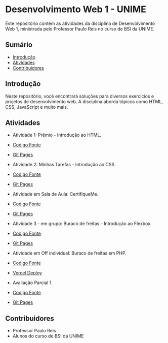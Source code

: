 # Desenvolvimento Web 1 - UNIME

Este repositório contém as atividades da disciplina de Desenvolvimento Web 1, ministrada pelo Professor Paulo Reis no curso de BSI da UNIME.

## Sumário
- [Introdução](#introdução)
- [Atividades](#atividades)
- [Contribuidores](#contribuidores)

## Introdução
Neste repositório, você encontrará soluções para diversos exercícios e projetos de desenvolvimento web. A disciplina aborda tópicos como HTML, CSS, JavaScript e muito mais.

## Atividades
- Atividade 1: Prêmio - Introdução ao HTML.
- [Codigo Fonte](https://github.com/MichelNsouza/Web1Unime/tree/main/Atividade1) 
- [Git Pages](https://michelnsouza.github.io/Desenvolvimento_Web_1_Unime/Atividade1/index.html)

- Atividade 2: Minhas Tarefas - Introdução ao CSS.
- [Codigo Fonte](https://github.com/MichelNsouza/Web1Unime/blob/main/Atividade2) 
- [Git Pages](https://michelnsouza.github.io/Desenvolvimento_Web_1_Unime/Atividade2/index.html)

- Atividade em Sala de Aula: CertifiqueMe.
- [Codigo Fonte](https://github.com/MichelNsouza/Web1Unime/blob/main/AtividadeSaladeAula/Atividade1/index.html) 
- [Git Pages](https://michelnsouza.github.io/Desenvolvimento_Web_1_Unime/AtividadeSaladeAula/Atividade1/index.html)

- Atividade 3 - em grupo: Buraco de freitas - Introdução ao Flexbox.
- [Codigo Fonte](https://github.com/MichelNsouza/Atividade-3-web)
- [Git Pages](https://buracodefreitas.vercel.app/)
-  Atividade em Off individual: Buraco de freitas em PHP.
- [Codigo Fonte](https://github.com/MichelNsouza/Buraco-de-freitas)
- [Vercel Deploy](https://buraco-de-freitas.vercel.app/)

- Avaliação Parcial 1.
- [Codigo Fonte](https://github.com/MichelNsouza/Desenvolvimento_Web_1_Unime/tree/main/ParcialWeb1)
- [Git Pages](https://michelnsouza.github.io/Desenvolvimento_Web_1_Unime/ParcialWeb1/index.html)
  
## Contribuidores
- Professor Paulo Reis
- Alunos do curso de BSI da UNIME
